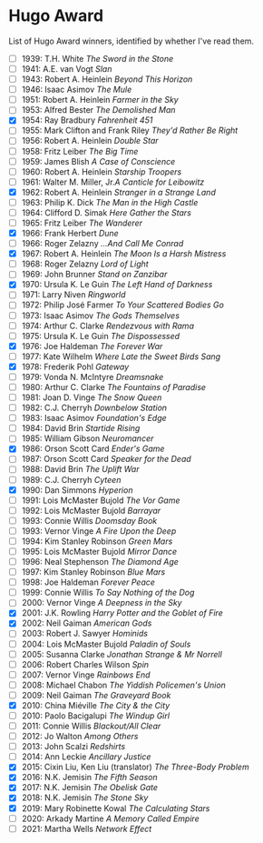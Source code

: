 # Hugo Award

List of Hugo Award winners, identified by whether I've read them.

- [ ] 1939: T.H. White _The Sword in the Stone_
- [ ] 1941: A.E. van Vogt _Slan_
- [ ] 1943: Robert A. Heinlein _Beyond This Horizon_
- [ ] 1946: Isaac Asimov _The Mule_
- [ ] 1951: Robert A. Heinlein _Farmer in the Sky_
- [ ] 1953: Alfred Bester _The Demolished Man_
- [X] 1954: Ray Bradbury _Fahrenheit 451_
- [ ] 1955: Mark Clifton and Frank Riley _They'd Rather Be Right_
- [ ] 1956: Robert A. Heinlein _Double Star_
- [ ] 1958: Fritz Leiber _The Big Time_
- [ ] 1959: James Blish _A Case of Conscience_
- [ ] 1960: Robert A. Heinlein _Starship Troopers_
- [ ] 1961: Walter M. Miller, Jr._A Canticle for Leibowitz_
- [X] 1962: Robert A. Heinlein _Stranger in a Strange Land_
- [ ] 1963: Philip K. Dick _The Man in the High Castle_
- [ ] 1964: Clifford D. Simak _Here Gather the Stars_
- [ ] 1965: Fritz Leiber _The Wanderer_
- [X] 1966: Frank Herbert _Dune_
- [ ] 1966: Roger Zelazny _...And Call Me Conrad_
- [X] 1967: Robert A. Heinlein _The Moon Is a Harsh Mistress_
- [ ] 1968: Roger Zelazny _Lord of Light_
- [ ] 1969: John Brunner _Stand on Zanzibar_
- [X] 1970: Ursula K. Le Guin _The Left Hand of Darkness_
- [ ] 1971: Larry Niven _Ringworld_
- [ ] 1972: Philip Jos&eacute; Farmer _To Your Scattered Bodies Go_
- [ ] 1973: Isaac Asimov _The Gods Themselves_
- [ ] 1974: Arthur C. Clarke _Rendezvous with Rama_
- [ ] 1975: Ursula K. Le Guin _The Dispossessed_
- [X] 1976: Joe Haldeman _The Forever War_
- [ ] 1977: Kate Wilhelm _Where Late the Sweet Birds Sang_
- [X] 1978: Frederik Pohl _Gateway_
- [ ] 1979: Vonda N. McIntyre _Dreamsnake_
- [ ] 1980: Arthur C. Clarke _The Fountains of Paradise_
- [ ] 1981: Joan D. Vinge _The Snow Queen_
- [ ] 1982: C.J. Cherryh _Downbelow Station_
- [ ] 1983: Isaac Asimov _Foundation's Edge_
- [ ] 1984: David Brin _Startide Rising_
- [ ] 1985: William Gibson _Neuromancer_
- [X] 1986: Orson Scott Card _Ender's Game_
- [ ] 1987: Orson Scott Card _Speaker for the Dead_
- [ ] 1988: David Brin _The Uplift War_
- [ ] 1989: C.J. Cherryh _Cyteen_
- [X] 1990: Dan Simmons _Hyperion_
- [ ] 1991: Lois McMaster Bujold _The Vor Game_
- [ ] 1992: Lois McMaster Bujold _Barrayar_
- [ ] 1993: Connie Willis _Doomsday Book_
- [ ] 1993: Vernor Vinge _A Fire Upon the Deep_
- [ ] 1994: Kim Stanley Robinson _Green Mars_
- [ ] 1995: Lois McMaster Bujold _Mirror Dance_
- [ ] 1996: Neal Stephenson _The Diamond Age_
- [ ] 1997: Kim Stanley Robinson _Blue Mars_
- [ ] 1998: Joe Haldeman _Forever Peace_
- [ ] 1999: Connie Willis _To Say Nothing of the Dog_
- [ ] 2000: Vernor Vinge _A Deepness in the Sky_
- [X] 2001: J.K. Rowling _Harry Potter and the Goblet of Fire_
- [X] 2002: Neil Gaiman _American Gods_
- [ ] 2003: Robert J. Sawyer _Hominids_
- [ ] 2004: Lois McMaster Bujold _Paladin of Souls_
- [ ] 2005: Susanna Clarke _Jonathan Strange &amp; Mr Norrell_
- [ ] 2006: Robert Charles Wilson _Spin_
- [ ] 2007: Vernor Vinge _Rainbows End_
- [ ] 2008: Michael Chabon _The Yiddish Policemen's Union_
- [ ] 2009: Neil Gaiman _The Graveyard Book_
- [X] 2010: China Mi&eacute;ville _The City &amp; the City_
- [ ] 2010: Paolo Bacigalupi _The Windup Girl_
- [ ] 2011: Connie Willis _Blackout/All Clear_
- [ ] 2012: Jo Walton _Among Others_
- [ ] 2013: John Scalzi _Redshirts_
- [ ] 2014: Ann Leckie _Ancillary Justice_
- [X] 2015: Cixin Liu, Ken Liu (translator) _The Three-Body Problem_
- [X] 2016: N.K. Jemisin _The Fifth Season_
- [X] 2017: N.K. Jemisin _The Obelisk Gate_
- [X] 2018: N.K. Jemisin _The Stone Sky_
- [X] 2019: Mary Robinette Kowal _The Calculating Stars_
- [ ] 2020: Arkady Martine _A Memory Called Empire_
- [ ] 2021: Martha Wells _Network Effect_
